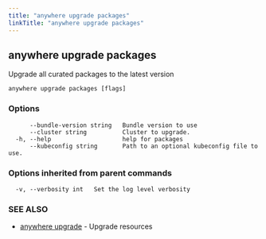 ```yaml
---
title: "anywhere upgrade packages"
linkTitle: "anywhere upgrade packages"
---
```


## anywhere upgrade packages

Upgrade all curated packages to the latest version

```
anywhere upgrade packages [flags]
```

### Options

```
      --bundle-version string   Bundle version to use
      --cluster string          Cluster to upgrade.
  -h, --help                    help for packages
      --kubeconfig string       Path to an optional kubeconfig file to use.
```

### Options inherited from parent commands

```
  -v, --verbosity int   Set the log level verbosity
```

### SEE ALSO

* [anywhere upgrade](../anywhere_upgrade/)	 - Upgrade resources

